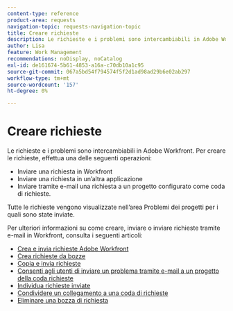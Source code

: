 ```yaml
---
content-type: reference
product-area: requests
navigation-topic: requests-navigation-topic
title: Creare richieste
description: Le richieste e i problemi sono intercambiabili in Adobe Workfront. È possibile creare richieste inviando una richiesta in Workfront, inviando una richiesta in un'altra applicazione o inviando tramite e-mail una richiesta a un progetto configurato come coda di richieste.
author: Lisa
feature: Work Management
recommendations: noDisplay, noCatalog
exl-id: de161674-5b61-4853-a16a-c70db10a1c95
source-git-commit: 067a5bd54f794574f5f2d1ad98ad29b6e02ab297
workflow-type: tm+mt
source-wordcount: '157'
ht-degree: 0%

---
```


# Creare richieste

<!--
{{highlighted-preview}}
-->

Le richieste e i problemi sono intercambiabili in Adobe Workfront. Per creare le richieste, effettua una delle seguenti operazioni:

* Inviare una richiesta in Workfront
* Inviare una richiesta in un’altra applicazione
* Inviare tramite e-mail una richiesta a un progetto configurato come coda di richieste.

Tutte le richieste vengono visualizzate nell’area Problemi dei progetti per i quali sono state inviate.

Per ulteriori informazioni su come creare, inviare o inviare richieste tramite e-mail in Workfront, consulta i seguenti articoli:

* [Crea e invia richieste Adobe Workfront](../../../manage-work/requests/create-requests/create-submit-requests.md)
* [Crea richieste da bozze](../../../manage-work/requests/create-requests/create-requests-from-drafts.md)
* [Copia e invia richieste](../../../manage-work/requests/create-requests/copy-and-submit-requests.md)
* [Consenti agli utenti di inviare un problema tramite e-mail a un progetto della coda richieste](../../../manage-work/requests/create-requests/enable-email-issues-into-projects.md)
* [Individua richieste inviate](../../../manage-work/requests/create-requests/locate-submitted-requests.md)
* [Condividere un collegamento a una coda di richieste](../../../manage-work/requests/create-requests/share-link-to-request-queue.md)
* [Eliminare una bozza di richiesta](../../../manage-work/requests/create-requests/delete-request-draft.md)
